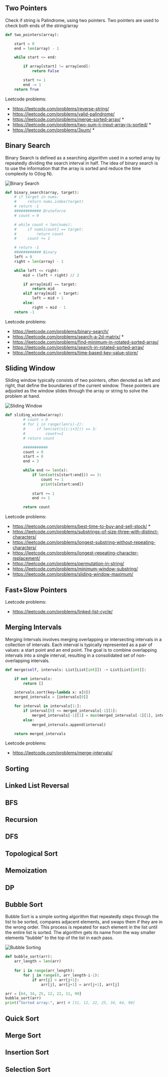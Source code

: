 ## Two Pointers 

Check if string is Palindrome, using two pointers.
Two pointers are used to check both ends of the string/array
```python
def two_pointers(array):

    start = 0
    end = len(array) - 1

    while start <= end:

        if array[start] != array[end]:
            return False

        start += 1
        end -= 1
    return True
```

Leetcode problems:
- https://leetcode.com/problems/reverse-string/
- https://leetcode.com/problems/valid-palindrome/
- https://leetcode.com/problems/merge-sorted-array/ *
- https://leetcode.com/problems/two-sum-ii-input-array-is-sorted/ *
- https://leetcode.com/problems/3sum/ *


## Binary Search 
Binary Search is defined as a searching algorithm used in a sorted array by repeatedly dividing the search interval in half. The idea of binary search is to use the information that the array is sorted and reduce the time complexity to O(log N). 

![Binary Search](proxy-image-1.jpg)

```python
def binary_search(array, target):
    # if target in nums:
    #     return nums.index(target)
    # return -1
    ############ Bruteforce
    # count = 0

    # while count < len(nums):
    #     if nums[count] == target:
    #         return count
    #     count += 1

    # return -1
    ############ Binary
    left = 0
    right = len(array) - 1

    while left <= right:
        mid = (left + right) // 2

        if array[mid] == target:
            return mid
        elif array[mid] < target:
            left = mid + 1
        else:
            right = mid - 1
    return -1
```

Leetcode problems:
- https://leetcode.com/problems/binary-search/
- https://leetcode.com/problems/search-a-2d-matrix/ *
- https://leetcode.com/problems/find-minimum-in-rotated-sorted-array/
- https://leetcode.com/problems/search-in-rotated-sorted-array/
- https://leetcode.com/problems/time-based-key-value-store/


## Sliding Window
Sliding window typically consists of two pointers, often denoted as left and right, that define the boundaries of the current window. These pointers are adjusted as the window slides through the array or string to solve the problem at hand.

![Sliding Window](proxy-image.jpg)

```python
def sliding_window(array):
        # count = 0
        # for i in range(len(s)-2):
        #     if len(set(s[i:i+3])) == 3:
        #         count+=1
        # return count

        ###########
        count = 0
        start = 0
        end = 3

        while end <= len(s):
            if len(set(s[start:end])) == 3:
                count += 1
                print(s[start:end])
            
            start += 1
            end += 1

        return count 

```

Leetcode problems:
- https://leetcode.com/problems/best-time-to-buy-and-sell-stock/ *
- https://leetcode.com/problems/substrings-of-size-three-with-distinct-characters/
- https://leetcode.com/problems/longest-substring-without-repeating-characters/
- https://leetcode.com/problems/longest-repeating-character-replacement/
- https://leetcode.com/problems/permutation-in-string/
- https://leetcode.com/problems/minimum-window-substring/
- https://leetcode.com/problems/sliding-window-maximum/


## Fast+Slow Pointers 

Leetcode problems:
- https://leetcode.com/problems/linked-list-cycle/

## Merging Intervals 

Merging Intervals involves merging overlapping or intersecting intervals in a collection of intervals. Each interval is typically represented as a pair of values: a start point and an end point. The goal is to combine overlapping intervals into a single interval, resulting in a consolidated set of non-overlapping intervals.

```python
def merge(self, intervals: List[List[int]]) -> List[List[int]]:

    if not intervals:
        return []

    intervals.sort(key=lambda x: x[0])
    merged_intervals = [intervals[0]]

    for interval in intervals[1:]:
        if interval[0] <= merged_intervals[-1][1]: 
            merged_intervals[-1][1] = max(merged_intervals[-1][1], interval[1]) 
        else:
            merged_intervals.append(interval)

    return merged_intervals
```

Leetcode problems:
- https://leetcode.com/problems/merge-intervals/

## Sorting 

## Linked List Reversal 

## BFS 

## Recursion 

## DFS 

## Topological Sort 

## Memoization 

## DP

## Bubble Sort

Bubble Sort is a simple sorting algorithm that repeatedly steps through the list to be sorted, compares adjacent elements, and swaps them if they are in the wrong order. This process is repeated for each element in the list until the entire list is sorted. The algorithm gets its name from the way smaller elements "bubble" to the top of the list in each pass.

![Bubble Sorting](proxy-image.png)

```python
def bubble_sort(arr):
    arr_length = len(arr)
    
    for i in range(arr_length):
        for j in range(0, arr_length-i-1):
            if arr[j] > arr[j+1]:
                arr[j], arr[j+1] = arr[j+1], arr[j]

arr = [64, 34, 25, 12, 22, 11, 90]
bubble_sort(arr)
print("Sorted array:", arr) # [11, 12, 22, 25, 34, 64, 90]
```

## Quick Sort

## Merge Sort

## Insertion Sort

## Selection Sort
